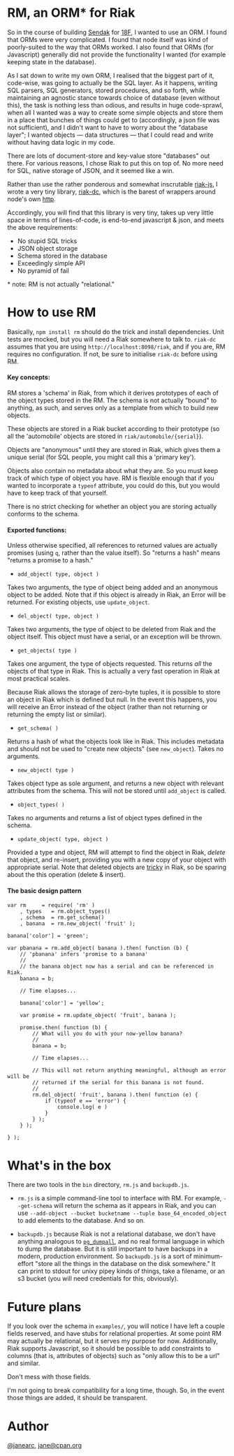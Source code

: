 RM, an ORM\* for Riak
====

So in the course of building [Sendak](https://github.com/18F/Sendak) for
[18F](https://18f.gsa.gov/), I wanted to use an ORM. I found that ORMs
were very complicated. I found that node itself was kind of poorly-suited
to the way that ORMs worked. I also found that ORMs (for Javascript)
generally did not provide the functionality I wanted (for example
keeping state in the database).

As I sat down to write my own ORM, I realised that the biggest part of it,
code-wise, was going to actually be the SQL layer. As it happens, writing
SQL parsers, SQL generators, stored procedures, and so forth, while
maintaining an agnostic stance towards choice of database (even without this),
the task is nothing less than odious, and results in huge code-sprawl, when
all I wanted was a way to create some simple objects and store them in a
place that bunches of things could get to (accordingly, a json file was not
sufficient), and I didn't want to have to worry about the "database layer";
I wanted objects &mdash; data structures &mdash; that I could read and write
without having data logic in my code.

There are lots of document-store and key-value store "databases" out there.
For various reasons, I chose Riak to put this on top of. No more need for
SQL, native storage of JSON, and it seemed like a win.

Rather than use the rather ponderous and somewhat inscrutable [riak-js](http://riakjs.com/),
I wrote a very tiny library, [riak-dc](https://github.com/janearc/riak-dc), which is
the barest of wrappers around node's own [http](http://nodejs.org/api/http.html).

Accordingly, you will find that this library is very tiny, takes up very
little space in terms of lines-of-code, is end-to-end javascript & json, and
meets the above requirements:

* No stupid SQL tricks
* JSON object storage
* Schema stored in the database
* Exceedingly simple API
* No pyramid of fail

\* note: RM is not actually "relational."

How to use RM
====

Basically, `npm install rm` should do the trick and install dependencies.
Unit tests are mocked, but you will need a Riak somewhere to talk to. `riak-dc`
assumes that you are using `http://localhost:8098/riak`, and if you are, RM
requires no configuration. If not, be sure to initialise `riak-dc` before
using RM.

#### Key concepts:

RM stores a 'schema' in Riak, from which it derives prototypes of each of the
object types stored in the RM. The schema is not actually "bound" to
anything, as such, and serves only as a template from which to build new
objects.

These objects are stored in a Riak bucket according to their prototype (so all
the 'automobile' objects are stored in `riak/automobile/{serial}`).

Objects are "anonymous" until they are stored in Riak, which gives them a
unique serial (for SQL people, you might call this a 'primary key').

Objects also contain no metadata about what they are. So you must keep track
of which type of object you have. RM is flexible enough that if you wanted to
incorporate a `typeof` attribute, you could do this, but you would have to
keep track of that yourself.

There is no strict checking for whether an object you are storing actually
conforms to the schema.

#### Exported functions:

Unless otherwise specified, all references to returned values are actually
promises (using `q`, rather than the value itself). So "returns a hash" means
"returns a promise to a hash."

* `add_object( type, object )`

Takes two arguments, the type of object being added and an anonymous object to
be added. Note that if this object is already in Riak, an Error will be
returned. For existing objects, use `update_object`.

* `del_object( type, object )`

Takes two arguments, the type of object to be deleted from Riak and the object
itself. This object must have a serial, or an exception will be thrown.

* `get_objects( type )`

Takes one argument, the type of objects requested. This returns *all* the
objects of that type in Riak. This is actually a very fast operation in Riak
at most practical scales.

Because Riak allows the storage of zero-byte tuples, it is possible to store
an object in Riak which is defined but null. In the event this happens, you
will receive an Error instead of the object (rather than not returning or
returning the empty list or similar).

* `get_schema( )`

Returns a hash of what the objects look like in Riak. This includes metadata
and should not be used to "create new objects" (see `new_object`). Takes no
arguments.

* `new_object( type )`

Takes object type as sole argument, and returns a new object with relevant
attributes from the schema. This will not be stored until `add_object` is
called.

* `object_types( )`

Takes no arguments and returns a list of object types defined in the schema.

* `update_object( type, object )`

Provided a type and object, RM will attempt to find the object in Riak,
*delete* that object, and re-insert, providing you with a new copy of your
object with appropriate serial. Note that deleted objects are
[tricky](http://docs.basho.com/riak/latest/ops/advanced/deletion/#Tombstones)
in Riak, so be sparing about the this operation (delete & insert).

#### The basic design pattern

```
var rm     = require( 'rm' )
	, types   = rm.object_types()
	, schema  = rm.get_schema()
	, banana  = rm.new_object( 'fruit' );

banana['color'] = 'green';

var pbanana = rm.add_object( banana ).then( function (b) {
	// 'pbanana' infers 'promise to a banana'
	//
	// the banana object now has a serial and can be referenced in Riak.
	banana = b;

	// Time elapses...

	banana['color'] = 'yellow';

	var promise = rm.update_object( 'fruit', banana );

	promise.then( function (b) {
		// What will you do with your now-yellow banana?
		//
		banana = b;

		// Time elapses...

		// This will not return anything meaningful, although an error will be
		// returned if the serial for this banana is not found.
		//
		rm.del_object( 'fruit', banana ).then( function (e) {
			if (typeof e == 'error') {
				console.log( e )
			}
		} );
	} );

} );
```

What's in the box
====

There are two tools in the `bin` directory, `rm.js` and `backupdb.js`.

* `rm.js` is a simple command-line tool to interface with RM. For
example, `--get-schema` will return the schema as it appears in Riak, and you
can use `--add-object --bucket bucketname --tuple base_64_encoded_object` to
add elements to the database. And so on.

* `backupdb.js` because Riak is not a relational database, we don't have
anything analogous to
[`pg_dumpall`](http://www.postgresql.org/docs/9.3/static/app-pg-dumpall.html),
and no real formal language in which to dump the database. But it is still
important to have backups in a modern, production environment. So
`backupdb.js` is a sort of minimum-effort "store all the things in the
database on the disk somewhere." It can print to stdout for unixy pipey kinds
of things, take a filename, or an s3 bucket (you will need credentials for
this, obviously).

Future plans
====

If you look over the schema in `examples/`, you will notice I have left a
couple fields reserved, and have stubs for relational properties. At some
point RM may actually be relational, but it serves my purpose for now.
Additionally, Riak supports Javascript, so it should be possible to add
constraints to columns (that is, attributes of objects) such as "only allow
this to be a url" and similar.

Don't mess with those fields.

I'm not going to break compatibility for a long time, though. So, in the event
those things are added, it should be transparent.

Author
====

[@janearc](https://github.com/janearc), jane@cpan.org
